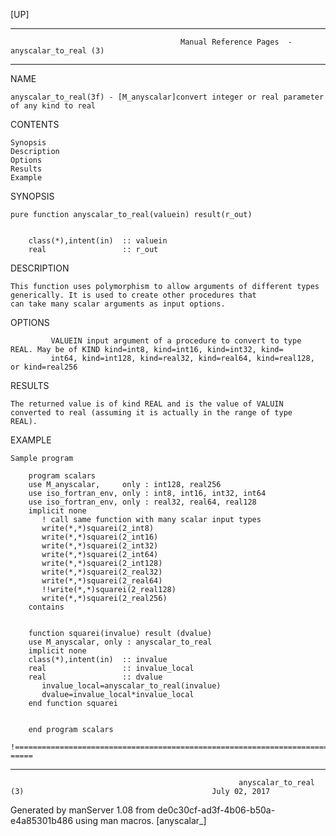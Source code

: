 [UP]

-----------------------------------------------------------------------------------------------------------------------------------
                                          Manual Reference Pages  - anyscalar_to_real (3)
-----------------------------------------------------------------------------------------------------------------------------------
                                                                 
NAME

    anyscalar_to_real(3f) - [M_anyscalar]convert integer or real parameter of any kind to real

CONTENTS

    Synopsis
    Description
    Options
    Results
    Example

SYNOPSIS

    pure function anyscalar_to_real(valuein) result(r_out)


        class(*),intent(in)  :: valuein
        real                 :: r_out



DESCRIPTION

    This function uses polymorphism to allow arguments of different types generically. It is used to create other procedures that
    can take many scalar arguments as input options.

OPTIONS

             VALUEIN input argument of a procedure to convert to type REAL. May be of KIND kind=int8, kind=int16, kind=int32, kind=
             int64, kind=int128, kind=real32, kind=real64, kind=real128, or kind=real256

RESULTS

    The returned value is of kind REAL and is the value of VALUIN converted to real (assuming it is actually in the range of type
    REAL).

EXAMPLE

    Sample program

        program scalars
        use M_anyscalar,     only : int128, real256
        use iso_fortran_env, only : int8, int16, int32, int64
        use iso_fortran_env, only : real32, real64, real128
        implicit none
           ! call same function with many scalar input types
           write(*,*)squarei(2_int8)
           write(*,*)squarei(2_int16)
           write(*,*)squarei(2_int32)
           write(*,*)squarei(2_int64)
           write(*,*)squarei(2_int128)
           write(*,*)squarei(2_real32)
           write(*,*)squarei(2_real64)
           !!write(*,*)squarei(2_real128)
           write(*,*)squarei(2_real256)
        contains


        function squarei(invalue) result (dvalue)
        use M_anyscalar, only : anyscalar_to_real
        implicit none
        class(*),intent(in)  :: invalue
        real                 :: invalue_local
        real                 :: dvalue
           invalue_local=anyscalar_to_real(invalue)
           dvalue=invalue_local*invalue_local
        end function squarei


        end program scalars

    !==============================================================================================================================
    =====

-----------------------------------------------------------------------------------------------------------------------------------

                                                       anyscalar_to_real (3)                                          July 02, 2017

Generated by manServer 1.08 from de0c30cf-ad3f-4b06-b50a-e4a85301b486 using man macros.
                                                           [anyscalar_]
